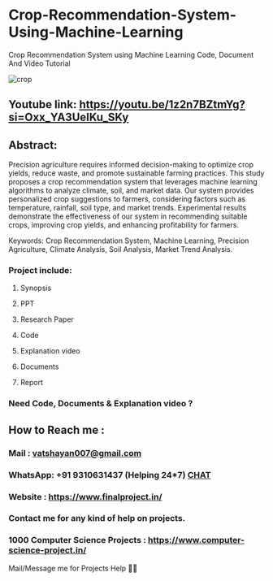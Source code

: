 # Crop-Recommendation-System-Using-Machine-Learning
Crop Recommendation System using Machine Learning Code, Document And Video Tutorial

![crop](https://github.com/user-attachments/assets/3d1e19ae-8530-45c7-8ab2-0bfdae070172)

## Youtube link: https://youtu.be/1z2n7BZtmYg?si=Oxx_YA3UeIKu_SKy

## Abstract:
Precision agriculture requires informed decision-making to optimize crop yields, reduce waste, and promote sustainable farming practices. This study proposes a crop recommendation system that leverages machine learning algorithms to analyze climate, soil, and market data. Our system provides personalized crop suggestions to farmers, considering factors such as temperature, rainfall, soil type, and market trends. Experimental results demonstrate the effectiveness of our system in recommending suitable crops, improving crop yields, and enhancing profitability for farmers.

Keywords: Crop Recommendation System, Machine Learning, Precision Agriculture, Climate Analysis, Soil Analysis, Market Trend Analysis.

### Project include: 

1. Synopsis

2. PPT

3. Research Paper


4. Code

5. Explanation video

6. Documents

7. Report


### Need Code, Documents & Explanation video ? 

## How to Reach me :

### Mail : vatshayan007@gmail.com 

### WhatsApp: +91 9310631437 (Helping 24*7) **[CHAT](https://wa.me/message/CHWN2AHCPMAZK1)** 

### Website : https://www.finalproject.in/

### Contact me for any kind of help on projects.
### 1000 Computer Science Projects : https://www.computer-science-project.in/


Mail/Message me for Projects Help 🙏🏻
